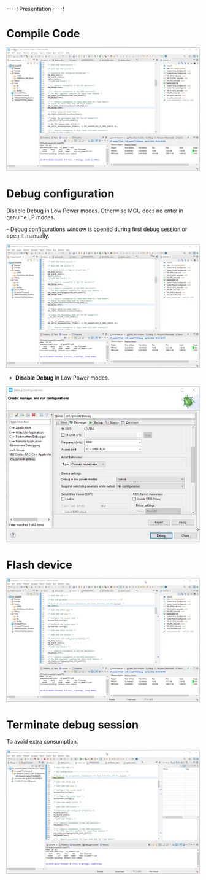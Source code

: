 ----!
Presentation
----!

# Compile Code
<p> </p>

![gif](./img/compile.gif)

# Debug configuration
<awarning> 
Disable Debug in Low Power modes. Otherwise MCU does no enter in genuine LP modes.
</awarning>

<p> </p>
- Debug configurations window is opened during first debug session or open it manually.
<p> </p>

![gif](./img/debugconf.gif)
<p> </p>

- **Disable Debug** in Low Power modes.
<p> </p>

![gif](./img/disdebug.gif)

# Flash device 
<p> </p>

![gif](./img/debug.gif)

# Terminate debug session
<p> </p>
<awarning> 
To avoid extra consumption.
</awarning>
<p> </p>

![gif](./img/terminate.gif)
  
